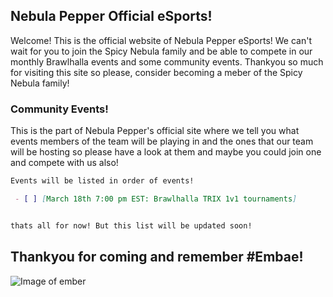 ## Nebula Pepper Official eSports!

Welcome! This is the official website of Nebula Pepper eSports! We can't wait for you to join the Spicy Nebula family and be able to compete in our monthly Brawlhalla events and some community events. Thankyou so much for visiting this site so please, consider becoming a meber of the Spicy Nebula family!

### Community Events!

This is the part of Nebula Pepper's official site where we tell you what events members of the team will be playing in and the ones that our team will be hosting so please have a look at them and maybe you could join one and compete with us also!

```markdown
Events will be listed in order of events!

 - [ ] [March 18th 7:00 pm EST: Brawlhalla TRIX 1v1 tournaments]


thats all for now! But this list will be updated soon!
```

## Thankyou for coming and remember #Embae!
![Image of ember](http://wiki.brawlhalla.com/images/6/61/EMBER_base_Lovestruck_Colors.png)


